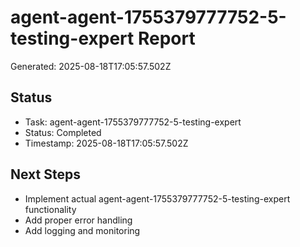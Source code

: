 # agent-agent-1755379777752-5-testing-expert Report

Generated: 2025-08-18T17:05:57.502Z

## Status
- Task: agent-agent-1755379777752-5-testing-expert
- Status: Completed
- Timestamp: 2025-08-18T17:05:57.502Z

## Next Steps
- Implement actual agent-agent-1755379777752-5-testing-expert functionality
- Add proper error handling
- Add logging and monitoring

